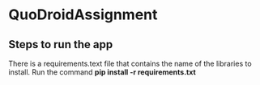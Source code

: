 # QuoDroidAssignment

## Steps to run the app
There is a requirements.text file that contains the name of the libraries to install. Run the command **pip install -r requirements.txt**
